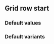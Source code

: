 ## Grid row start


<!-- <values.gridRowStart> -->
### Default values

<!-- </values.gridRowStart> -->


<!-- <variants.gridRowStart> -->
### Default variants

<!-- </variants.gridRowStart> -->
